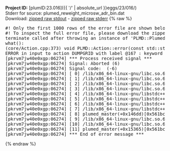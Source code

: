 **Project ID:** [plumID:23.016]({{ '/' | absolute_url }}eggs/23/016/)  
Stderr for source:  plumed_reweight_microsw_adr_bin.dat   
Download: [zipped raw stdout](plumed_reweight_microsw_adr_bin.dat.plumed_master.stdout.txt.zip) - [zipped raw stderr](plumed_reweight_microsw_adr_bin.dat.plumed_master.stderr.txt.zip) 
{% raw %}
<pre>
#! Only the first 1000 rows of the error file are shown below
#! To inspect the full error file, please download the zipped raw stderr file above
terminate called after throwing an instance of 'PLMD::Plumed::ExceptionError'
what():
(core/Action.cpp:373) void PLMD::Action::error(const std::string&) const
ERROR in input to action DUMPGRID with label @167 : keyword ARG is compulsory for this action
[pkrvm7jw40e0xgp:06274] *** Process received signal ***
[pkrvm7jw40e0xgp:06274] Signal: Aborted (6)
[pkrvm7jw40e0xgp:06274] Signal code:  (-6)
[pkrvm7jw40e0xgp:06274] [ 0] /lib/x86_64-linux-gnu/libc.so.6(+0x45330)[0x7f309bc45330]
[pkrvm7jw40e0xgp:06274] [ 1] /lib/x86_64-linux-gnu/libc.so.6(pthread_kill+0x11c)[0x7f309bc9eb2c]
[pkrvm7jw40e0xgp:06274] [ 2] /lib/x86_64-linux-gnu/libc.so.6(gsignal+0x1e)[0x7f309bc4527e]
[pkrvm7jw40e0xgp:06274] [ 3] /lib/x86_64-linux-gnu/libc.so.6(abort+0xdf)[0x7f309bc288ff]
[pkrvm7jw40e0xgp:06274] [ 4] /lib/x86_64-linux-gnu/libstdc++.so.6(+0xa5ff5)[0x7f309c0a5ff5]
[pkrvm7jw40e0xgp:06274] [ 5] /lib/x86_64-linux-gnu/libstdc++.so.6(+0xbb0da)[0x7f309c0bb0da]
[pkrvm7jw40e0xgp:06274] [ 6] /lib/x86_64-linux-gnu/libstdc++.so.6(_ZSt10unexpectedv+0x0)[0x7f309c0a5a55]
[pkrvm7jw40e0xgp:06274] [ 7] /lib/x86_64-linux-gnu/libstdc++.so.6(+0xa5a6f)[0x7f309c0a5a6f]
[pkrvm7jw40e0xgp:06274] [ 8] plumed_master(+0x146dd)[0x561bc8b2d6dd]
[pkrvm7jw40e0xgp:06274] [ 9] /lib/x86_64-linux-gnu/libc.so.6(+0x2a1ca)[0x7f309bc2a1ca]
[pkrvm7jw40e0xgp:06274] [10] /lib/x86_64-linux-gnu/libc.so.6(__libc_start_main+0x8b)[0x7f309bc2a28b]
[pkrvm7jw40e0xgp:06274] [11] plumed_master(+0x15365)[0x561bc8b2e365]
[pkrvm7jw40e0xgp:06274] *** End of error message ***
</pre>
{% endraw %}
